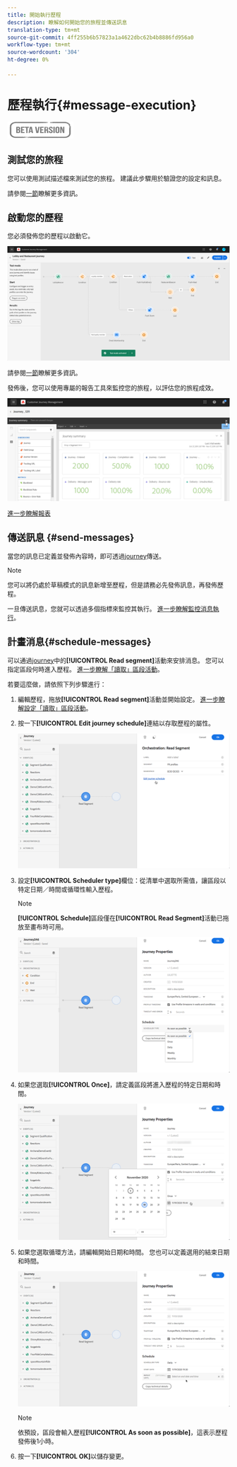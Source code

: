 ```yaml
---
title: 開始執行歷程
description: 瞭解如何開始您的旅程並傳送訊息
translation-type: tm+mt
source-git-commit: 4ff255b6b57823a1a4622dbc62b4b8886fd956a0
workflow-type: tm+mt
source-wordcount: '304'
ht-degree: 0%

---
```



# 歷程執行{#message-execution}

![](../assets/do-not-localize/badge.png)

## 測試您的旅程

您可以使用測試描述檔來測試您的旅程。 建議此步驟用於驗證您的設定和訊息。

請參閱[一節](testing-the-journey.md)瞭解更多資訊。

## 啟動您的歷程

您必須發佈您的歷程以啟動它。

![](../assets/jo-journeyuc2_32bis.png)

請參閱[一節](publishing-the-journey.md)瞭解更多資訊。


發佈後，您可以使用專屬的報告工具來監控您的旅程，以評估您的旅程成效。

![](../assets/jo-dynamic_report_journey_12.png)

[進一步瞭解報表](../reports/live-report.md)

## 傳送訊息 {#send-messages}

當您的訊息已定義並發佈內容時，即可透過[journey](journey.md)傳送。

>[!NOTE]
>
>您可以將仍處於草稿模式的訊息新增至歷程，但是請務必先發佈訊息，再發佈歷程。

一旦傳送訊息，您就可以透過多個指標來監控其執行。 [進一步瞭解監控消息執行](../message-monitoring.md)。

## 計畫消息{#schedule-messages}

可以通過[journey](journey.md)中的&#x200B;**[!UICONTROL Read segment]**&#x200B;活動來安排消息。 您可以指定區段何時進入歷程。 [進一步瞭解「讀取」區段活動](read-segment.md)。

若要這麼做，請依照下列步驟進行：

1. 編輯歷程，拖放&#x200B;**[!UICONTROL Read segment]**&#x200B;活動並開始設定。 [進一步瞭解設定「讀取」區段活動](read-segment.md#configuring-segment-trigger-activity)。

1. 按一下&#x200B;**[!UICONTROL Edit journey schedule]**&#x200B;連結以存取歷程的屬性。

   ![](../assets/message-read-segment-schedule.png)

1. 設定&#x200B;**[!UICONTROL Scheduler type]**&#x200B;欄位：從清單中選取所需值，讓區段以特定日期／時間或循環性輸入歷程。

   >[!NOTE]
   >
   >**[!UICONTROL Schedule]**&#x200B;區段僅在&#x200B;**[!UICONTROL Read Segment]**&#x200B;活動已拖放至畫布時可用。

   ![](../assets/message-read-segment-scheduler.png)

1. 如果您選取&#x200B;**[!UICONTROL Once]**，請定義區段將進入歷程的特定日期和時間。

   ![](../assets/message-read-segment-scheduler-once.png)

1. 如果您選取循環方法，請編輯開始日期和時間。 您也可以定義選用的結束日期和時間。

   ![](../assets/message-read-segment-scheduler-daily.png)

   >[!NOTE]
   >
   >依預設，區段會輸入歷程&#x200B;**[!UICONTROL As soon as possible]**，這表示歷程發佈後1小時。

1. 按一下&#x200B;**[!UICONTROL OK]**&#x200B;以儲存變更。

<!--Unitary messages that are triggered by an event within a journey cannot be scheduled.-->
